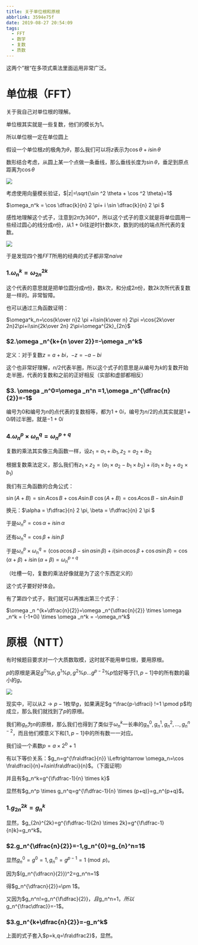```yaml
---
title: 关于单位根和原根
abbrlink: 3594e75f
date: 2019-08-27 20:54:09
tags:
  - FFT
  - 数学
  - 复数
  - 质数
---
```


这两个”根“在多项式乘法里面运用非常广泛。
# 单位根（FFT）

关于我自己对单位根的理解。

单位根其实就是一些复数，他们的模长为$1$。

所以单位根一定在单位圆上

假设一个单位根$z$的极角为$\theta$，那么我们可以将$z$表示为$\cos \theta +i \sin \theta$

数形结合考虑，从圆上某一个点做一条垂线，那么垂线长度为$\sin \theta$，垂足到原点距离为$\cos \theta$

![](/images/root1.png)

考虑使用向量模长验证，$|z|=\sqrt{\sin ^2 \theta + \cos ^2 \theta}=1$

$\omega_n^k = \cos \dfrac{k}{n} 2 \pi+ i \sin \dfrac{k}{n} 2 \pi $

感性地理解这个式子，注意到$2 \pi$为$360°$，所以这个式子的意义就是将单位圆用一些经过圆心的线分成$n$份，从$1+0i$往逆时针数$k$次，数到的线的端点所代表的复数。

![](/images/root2.png)

于是发现四个推$FFT$所用的经典的式子都非常$naive$

### $1.\omega _n^k=\omega _{2n}^{2k}$

这个代表的意思就是把单位圆分成$n$份，数$k$次，和分成$2n$份，数$2k$次所代表复数是一样的。非常智障。

也可以通过三角函数证明：

$\omega^k_n=\cos{k\over n}2 \pi +i\sin{k\over n} 2\pi =\cos{2k\over 2n}2\pi+i\sin{2k\over 2n} 2\pi=\omega^{2k}_{2n}$

### $2.\omega _n^{k+{n \over 2}}=-\omega _n^k$

定义：对于复数$z=a+bi$，$-z=-a-bi$

这个也非常好理解，$n/2$代表半圈，所以这个式子的意思是从编号为$k$的复数开始走半圈，代表的复数和之前的正好相反（实部和虚部都相反）

### $3. \omega _n^0=\omega _n^n =1,\omega _n^{\dfrac{n}{2}}=-1$

编号为$0$和编号为$n$的点代表的复数相等，都为$1+0i$，编号为$n/2$的点其实就是$1+0i$转过半圈，就是$-1+0i$

### $4.\omega _n^p \times \omega _n^q = \omega _n ^ {p+q}$

复数的乘法其实像三角函数一样，设$z_1=a_1+ib_1,z_2=a_2+ib_2$

根据复数乘法定义，那么我们有$z_1 \times z_2 = (a_1 \times a_2 - b_1 \times b_2)+i(a_1 \times b_2+a_2 \times b_1)$

我们有三角函数的合角公式：

$\sin(A+B)=\sin A \cos B+\cos A \sin B$ 
$\cos (A+B)=\cos A\cos B-\sin A \sin B$ 

换元：$\alpha = \f\dfrac}{n} 2 \pi, \beta = \f\dfrac}{n} 2 \pi $

于是$\omega _n^p = \cos \alpha + i \sin \alpha$

还有$\omega _n^q = \cos \beta + i \sin \beta$

于是$\omega _n ^p \times \omega _n ^q = (\cos \alpha \cos \beta-\sin \alpha \sin \beta) + i (\sin \alpha \cos \beta+\cos \alpha \sin \beta) = \cos (\alpha + \beta)+i \sin(\alpha +\beta) = \omega ^{p+q}_n$

（吐槽一句，复数的乘法好像就是为了这个东西定义的）

这个式子要好好体会。

有了第四个式子，我们就可以再推出第三个式子：

$\omega _n ^{k+\dfrac{n}{2}}=\omega _n^{\dfrac{n}{2}} \times \omega _n^k = (-1+0i) \times \omega _n^k = -\omega_n^k$

# 原根（NTT）

有时候题目要求对一个大质数取模，这时就不能用单位根，要用原根。

$p$的原根是满足$g^0\%p,g^1\%p,g^2\%p...g^{p-2}\%p$恰好等于$[1,p-1]$中的所有数的最小的$g$。

![](https://cdn.jsdelivr.net/gh/GaisaiYuno/imghost/20191002220112.png)

现实中，可以从$2 \to p-1$枚举$g$，如果满足$g ^\frac{p-\dfraci} !=1 \pmod p$均成立，那么我们就找到了$p$的原根。

我们称$g_n$为$n$的原根，那么我们也得到了类似于$\omega_n^k$一长串的$g_n^0,g_n^1,g_n^2, ... ,g^{n-2}_{n}$，而且他们模意义下和$[1,p-1]$中的所有数一一对应。

我们设一个素数$p=a \times 2^b+1$

有以下等价关系：$g_n=g^{\fra\dfrac}{n}} \Leftrightarrow \omega_n=\cos \fra\dfraci}{n}+i\sin\fra\dfraci}{n}$。（下面证明）

并且有$g_n^k=g^{\f\dfrac-1}{n} \times k}$

显然有$g_n^p \times g_n^q=g^{\f\dfrac-1}{n} \times (p+q)}=g_n^{p+q}$。

### $1.g_{2n}^{2k}=g_n^k$

显然，$g_{2n}^{2k}=g^{\f\dfrac-1}{2n} \times 2k}=g^{\f\dfrac-1}{n}k}=g_n^k$。

### $2.g_n^{\dfrac{n}{2}}=-1,g_n^{0}=g_{n}^n=1$

显然$g_n^0=g^0=1,g_n^n=g^{p-1}=1 \pmod p$。

因为$(g_n^{\\dfracn}{2}})^2=g_n^n=1$

得$g_n^{\\dfracn}{2}}=\pm 1$。

又因为$g_n^n!=g_n^{\f\dfrac}{2}}$，且$g_n^n=1$，所以$g_n^{\frac\dfrac}}=-1$。

### $3.g_n^{k+\dfrac{n}{2}}=-g_n^k$

上面的式子套入$p=k,q=\fra\dfrac2}$，显然。

